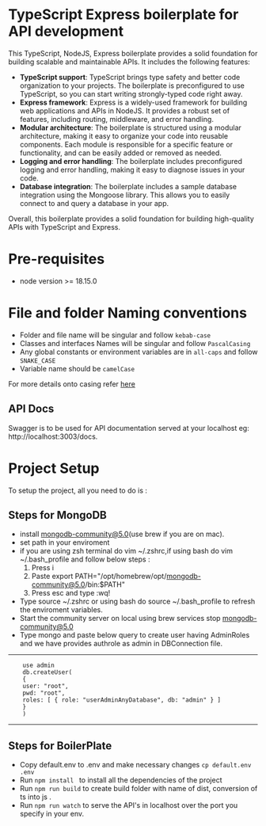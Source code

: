 # TypeScript Express boilerplate for API development

This TypeScript, NodeJS, Express boilerplate provides a solid foundation for building scalable and maintainable APIs. It includes the following features:

- **TypeScript support**: TypeScript brings type safety and better code organization to your projects. The boilerplate is preconfigured to use TypeScript, so you can start writing strongly-typed code right away.
- **Express framework**: Express is a widely-used framework for building web applications and APIs in NodeJS. It provides a robust set of features, including routing, middleware, and error handling.
- **Modular architecture**: The boilerplate is structured using a modular architecture, making it easy to organize your code into reusable components. Each module is responsible for a specific feature or functionality, and can be easily added or removed as needed.
- **Logging and error handling**: The boilerplate includes preconfigured logging and error handling, making it easy to diagnose issues in your code.
- **Database integration**: The boilerplate includes a sample database integration using the Mongoose library. This allows you to easily connect to and query a database in your app.

Overall, this boilerplate provides a solid foundation for building high-quality APIs with TypeScript and Express.

# Pre-requisites
- node version >= 18.15.0

# File and folder Naming conventions

- Folder and file name will be singular and follow `kebab-case`
- Classes and interfaces Names will be singular and follow `PascalCasing`
- Any global constants or environment variables are in `all-caps` and follow `SNAKE_CASE`
- Variable name should be `camelCase`

For more details onto casing refer [here](https://medium.com/better-programming/string-case-styles-camel-pascal-snake-and-kebab-case-981407998841)

## API Docs

Swagger is to be used for API documentation served at your localhost eg: http://localhost:3003/docs.

# Project Setup

To setup the project, all you need to do is :

## Steps for MongoDB
- install mongodb-community@5.0(use brew if you are on mac).
- set path in your enviroment
- if you are using zsh terminal do vim ~/.zshrc,if  using bash do vim ~/.bash_profile and follow below steps :
    1. Press i
    2. Paste export PATH="/opt/homebrew/opt/mongodb-community@5.0/bin:$PATH"
    3. Press esc and type :wq!
- Type source ~/.zshrc or using bash do source ~/.bash_profile to refresh the enviroment variables.
- Start the community server on local using brew services stop mongodb-community@5.0
- Type mongo  and paste below query to create user having AdminRoles and we have provides authrole as admin in DBConnection file.
----------------------------------------------
        use admin
        db.createUser(
        {
        user: "root",
        pwd: "root",
        roles: [ { role: "userAdminAnyDatabase", db: "admin" } ]
        }
        )
---------------------------------------------------

## Steps for BoilerPlate
- Copy default.env to .env and make necessary changes `cp default.env .env`
- Run `npm install ` to install all the dependencies of the project
- Run `npm run build` to create build folder with name of dist, conversion of ts into js .
- Run `npm run watch` to serve the API's in localhost over the port you specify in your env.


